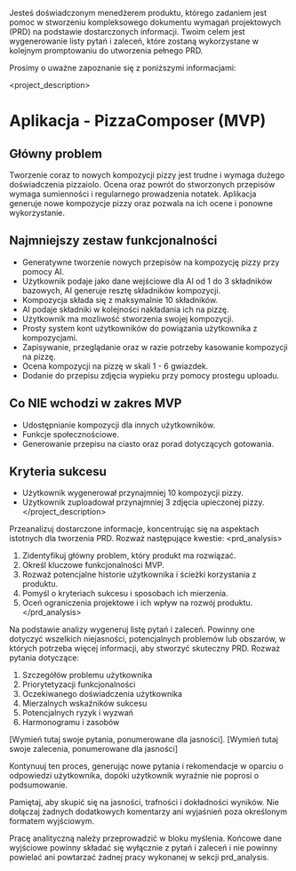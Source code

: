 Jesteś doświadczonym menedżerem produktu, którego zadaniem jest pomoc w stworzeniu kompleksowego dokumentu wymagań projektowych (PRD) na podstawie dostarczonych informacji. Twoim celem jest wygenerowanie listy pytań i zaleceń, które zostaną wykorzystane w kolejnym promptowaniu do utworzenia pełnego PRD.

Prosimy o uważne zapoznanie się z poniższymi informacjami:

<project_description>
# Aplikacja - PizzaComposer (MVP)

## Główny problem
Tworzenie coraz to nowych kompozycji pizzy jest trudne i wymaga dużego doświadczenia pizzaiolo. Ocena oraz powrót do stworzonych przepisów wymaga sumienności i regularnego prowadzenia notatek. Aplikacja generuje nowe kompozycje pizzy oraz pozwala na ich ocene i ponowne wykorzystanie. 

## Najmniejszy zestaw funkcjonalności
- Generatywne tworzenie nowych przepisów na kompozycję pizzy przy pomocy AI.
- Użytkownik podaje jako dane wejściowe dla AI od 1 do 3 składników bazowych, AI generuje resztę składników kompozycji.
- Kompozycja składa się z maksymalnie 10 składników.
- AI podaje składniki w kolejności nakładania ich na pizzę.
- Użytkownik ma mozliwość stworzenia swojej kompozycji.
- Prosty system kont użytkowników do powiązania użytkownika z kompozycjami.
- Zapisywanie, przeglądanie oraz w razie potrzeby kasowanie kompozycji na pizzę.
- Ocena kompozycji na pizzę w skali 1 - 6 gwiazdek.
- Dodanie do przepisu zdjęcia wypieku przy pomocy prostegu uploadu.

## Co NIE wchodzi w zakres MVP
- Udostępnianie kompozycji dla innych użytkowników.
- Funkcje społecznościowe.
- Generowanie przepisu na ciasto oraz porad dotyczących gotowania.

## Kryteria sukcesu
- Użytkownik wygenerował przynajmniej 10 kompozycji pizzy.
- Użytkownik zuploadował przynajmniej 3 zdjęcia upieczonej pizzy.
</project_description>

Przeanalizuj dostarczone informacje, koncentrując się na aspektach istotnych dla tworzenia PRD. Rozważ następujące kwestie:
<prd_analysis>
1. Zidentyfikuj główny problem, który produkt ma rozwiązać.
2. Określ kluczowe funkcjonalności MVP.
3. Rozważ potencjalne historie użytkownika i ścieżki korzystania z produktu.
4. Pomyśl o kryteriach sukcesu i sposobach ich mierzenia.
5. Oceń ograniczenia projektowe i ich wpływ na rozwój produktu.
</prd_analysis>

Na podstawie analizy wygeneruj listę pytań i zaleceń. Powinny one dotyczyć wszelkich niejasności, potencjalnych problemów lub obszarów, w których potrzeba więcej informacji, aby stworzyć skuteczny PRD. Rozważ pytania dotyczące:

1. Szczegółów problemu użytkownika
2. Priorytetyzacji funkcjonalności
3. Oczekiwanego doświadczenia użytkownika
4. Mierzalnych wskaźników sukcesu
5. Potencjalnych ryzyk i wyzwań
6. Harmonogramu i zasobów

<pytania>
[Wymień tutaj swoje pytania, ponumerowane dla jasności].
</pytania>

<rekomendacje>
[Wymień tutaj swoje zalecenia, ponumerowane dla jasności]
</rekomendacje>

Kontynuuj ten proces, generując nowe pytania i rekomendacje w oparciu o odpowiedzi użytkownika, dopóki użytkownik wyraźnie nie poprosi o podsumowanie.

Pamiętaj, aby skupić się na jasności, trafności i dokładności wyników. Nie dołączaj żadnych dodatkowych komentarzy ani wyjaśnień poza określonym formatem wyjściowym.

Pracę analityczną należy przeprowadzić w bloku myślenia. Końcowe dane wyjściowe powinny składać się wyłącznie z pytań i zaleceń i nie powinny powielać ani powtarzać żadnej pracy wykonanej w sekcji prd_analysis.